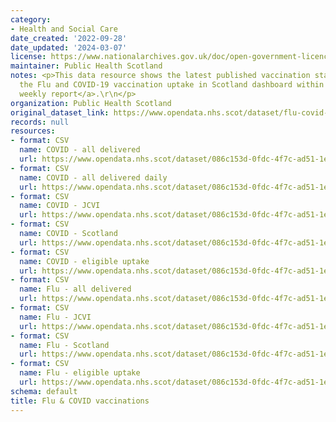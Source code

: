 ```yaml
---
category:
- Health and Social Care
date_created: '2022-09-28'
date_updated: '2024-03-07'
license: https://www.nationalarchives.gov.uk/doc/open-government-licence/version/3/
maintainer: Public Health Scotland
notes: <p>This data resource shows the latest published vaccination statistics from
  the Flu and COVID-19 vaccination uptake in Scotland dashboard within <a href="https://publichealthscotland.scot/publications/show-all-releases?id=102486">the
  weekly report</a>.\r\n</p>
organization: Public Health Scotland
original_dataset_link: https://www.opendata.nhs.scot/dataset/flu-covid-vaccinations
records: null
resources:
- format: CSV
  name: COVID - all delivered
  url: https://www.opendata.nhs.scot/dataset/086c153d-0fdc-4f7c-ad51-1e856c094a0e/resource/2c11d860-efbc-4ce7-8740-20bdd10f62ef/download/weekly_covid_all_delivered_vacc_scot_20240307.csv
- format: CSV
  name: COVID - all delivered daily
  url: https://www.opendata.nhs.scot/dataset/086c153d-0fdc-4f7c-ad51-1e856c094a0e/resource/39c57ad5-158d-4405-80d0-ca3730b6fd8c/download/daily_covid_all_delivered_vacc_scot_20230406.csv
- format: CSV
  name: COVID - JCVI
  url: https://www.opendata.nhs.scot/dataset/086c153d-0fdc-4f7c-ad51-1e856c094a0e/resource/32e88ef9-8d36-4ec9-a43b-e014bed93599/download/weekly_covid_vacc_jcvi_20240307.csv
- format: CSV
  name: COVID - Scotland
  url: https://www.opendata.nhs.scot/dataset/086c153d-0fdc-4f7c-ad51-1e856c094a0e/resource/6978457e-f619-491c-885d-f60e90e81cbd/download/weekly_covid_vacc_scot_20240307.csv
- format: CSV
  name: COVID - eligible uptake
  url: https://www.opendata.nhs.scot/dataset/086c153d-0fdc-4f7c-ad51-1e856c094a0e/resource/831b8008-7635-4774-8bf1-495985965546/download/weekly_covid_vacc_eligible_uptake_hb_20240307.csv
- format: CSV
  name: Flu - all delivered
  url: https://www.opendata.nhs.scot/dataset/086c153d-0fdc-4f7c-ad51-1e856c094a0e/resource/dcf1b618-e42f-4020-b8ea-e4255bf7d8c1/download/weekly_flu_all_delivered_vacc_scot_20240307.csv
- format: CSV
  name: Flu - JCVI
  url: https://www.opendata.nhs.scot/dataset/086c153d-0fdc-4f7c-ad51-1e856c094a0e/resource/ccb8a2a6-4124-4bb9-9efb-e8e17a36322b/download/weekly_flu_vacc_jcvi_20240307.csv
- format: CSV
  name: Flu - Scotland
  url: https://www.opendata.nhs.scot/dataset/086c153d-0fdc-4f7c-ad51-1e856c094a0e/resource/85d57884-b4a9-4104-bcc7-6eae5a4310b8/download/weekly_flu_vacc_scot_20240307.csv
- format: CSV
  name: Flu - eligible uptake
  url: https://www.opendata.nhs.scot/dataset/086c153d-0fdc-4f7c-ad51-1e856c094a0e/resource/ae1cd4fd-5658-47b5-8e0a-2274627682d5/download/weekly_flu_vacc_eligible_uptake_hb_20240307.csv
schema: default
title: Flu & COVID vaccinations
---
```

